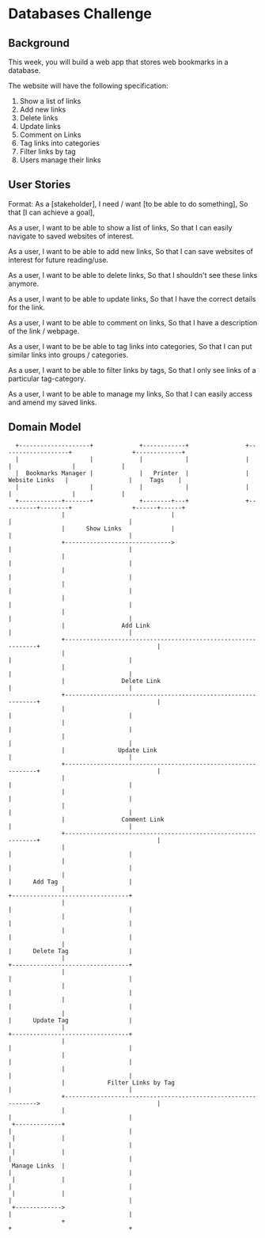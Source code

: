 # Databases Challenge

## Background
This week, you will build a web app that stores web bookmarks in a database.

The website will have the following specification:
1. Show a list of links
2. Add new links
3. Delete links
4. Update links
5. Comment on Links
6. Tag links into categories
7. Filter links by tag
8. Users manage their links

## User Stories

Format:
As a [stakeholder],
I need / want [to be able to do something],
So that [I can achieve a goal],

As a user,
I want to be able to show a list of links,
So that I can easily navigate to saved websites of interest.

As a user,
I want to be able to add new links,
So that I can save websites of interest for future reading/use.

As a user,
I want to be able to delete links,
So that I shouldn't see these links anymore.

As a user,
I want to be able to update links,
So that I have the correct details for the link.

As a user,
I want to be able to comment on links,
So that I have a description of the link / webpage.

As a user,
I want to be be able to tag links into categories,
So that I can put similar links into groups / categories.

As a user,
I want to be able to filter links by tags,
So that I only see links of a particular tag-category.

As a user,
I want to be able to manage my links,
So that I can easily access and amend my saved links.


## Domain Model

```
  +--------------------+             +------------+                +-------------------+                 +-------------+
  |                    |             |            |                |                   |                 |             |
  |  Bookmarks Manager |             |   Printer  |                |   Website Links   |                 |     Tags    |
  |                    |             |            |                |                   |                 |             |
  +------------+-------+             +--------+---+                +----------+--------+                 +------+------+
               |                              |                               |                                 |
               |      Show Links              |                               |                                 |
               +------------------------------>                               |                                 |
               |                                                              |                                 |
               |                                                              |                                 |
               |                                                              |                                 |
               |                                                              |                                 |
               |                                                              |                                 |
               |                Add Link                                      |                                 |
               +--------------------------------------------------------------+                                 |
               |                                                              |                                 |
               |                                                              |                                 |
               |                Delete Link                                   |                                 |
               +--------------------------------------------------------------+                                 |
               |                                                              |                                 |
               |                                                              |                                 |
               |                                                              |                                 |
               |               Update Link                                    |                                 |
               +--------------------------------------------------------------+                                 |
               |                                                              |                                 |
               |                                                              |                                 |
               |                                                              |                                 |
               |                Comment Link                                  |                                 |
               +--------------------------------------------------------------+                                 |
               |                                                              |                                 |
               |                                                              |                                 |
               |                                                              |      Add Tag                    |
               |                                                              +---------------------------------+
               |                                                              |                                 |
               |                                                              |                                 |
               |                                                              |                                 |
               |                                                              |      Delete Tag                 |
               |                                                              +---------------------------------+
               |                                                              |                                 |
               |                                                              |                                 |
               |                                                              |                                 |
               |                                                              |      Update Tag                 |
               |                                                              +---------------------------------+
               |                                                              |                                 |
               |                                                              |                                 |
               |                                                              |                                 |
               |            Filter Links by Tag                               |                                 |
               +-------------------------------------------------------------->                                 |
               |                                                              |                                 |
 +-------------+                                                              |                                 |
 |             |                                                              |                                 |
 |             |                                                              |                                 |
 Manage Links  |                                                              |                                 |
 |             |                                                              |                                 |
 |             |                                                              |                                 |
 +------------->                                                              |                                 |
               +                                                              +                                 +

```

